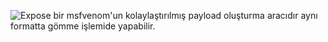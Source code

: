 ![Expose bir msfvenom'un kolaylaştırılmış payload oluşturma aracıdır aynı formatta gömme işlemide yapabilir.](https://drive.google.com/file/d/1YX-rTXkMVAYOzaHQr-lRjW-DnSRAWeDQ/view?usp=sharing)
